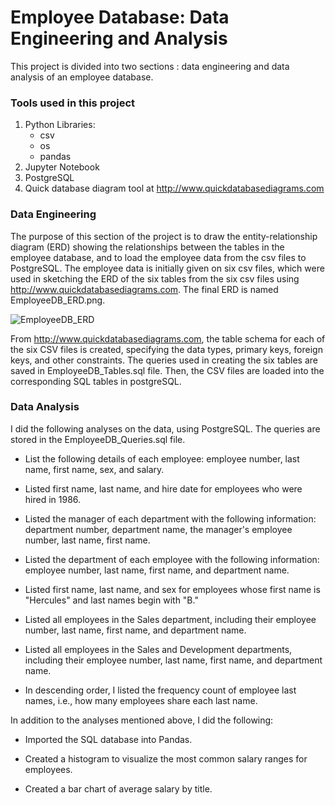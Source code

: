 # Employee Database: Data Engineering and Analysis
This project is divided into two sections : data engineering and data analysis of an employee database.

### Tools used in this project
1.  Python Libraries:
    - csv
    - os
    - pandas
2.  Jupyter Notebook
3.  PostgreSQL
4.  Quick database diagram tool at http://www.quickdatabasediagrams.com

### Data Engineering
The purpose of this section of the project is to draw the entity-relationship diagram (ERD) showing the relationships between the tables in the employee database, and to load the employee data from the csv files to PostgreSQL. The employee data is initially given on six csv files, which were used in sketching the ERD of the six tables from the six csv files using http://www.quickdatabasediagrams.com. The final ERD is named EmployeeDB_ERD.png.



![EmployeeDB_ERD](https://user-images.githubusercontent.com/71471355/113506818-3c5bf780-9504-11eb-886c-351906c611b6.png)

From http://www.quickdatabasediagrams.com, the table schema for each of the six CSV files is created, specifying the data types, primary keys, foreign keys, and other constraints. The queries used in creating the six tables are saved in EmployeeDB_Tables.sql file. Then, the CSV files are loaded into the corresponding SQL tables in postgreSQL. 


### Data Analysis

I did the following analyses on the data, using PostgreSQL. The queries are stored in the EmployeeDB_Queries.sql file.
* List the following details of each employee: employee number, last name, first name, sex, and salary.


* Listed first name, last name, and hire date for employees who were hired in 1986.


* Listed the manager of each department with the following information: department number, department name, the manager's employee number, last name, first name.


* Listed the department of each employee with the following information: employee number, last name, first name, and department name.


* Listed first name, last name, and sex for employees whose first name is "Hercules" and last names begin with "B."


* Listed all employees in the Sales department, including their employee number, last name, first name, and department name.


* Listed all employees in the Sales and Development departments, including their employee number, last name, first name, and department name.


* In descending order, I listed the frequency count of employee last names, i.e., how many employees share each last name.

In addition to the analyses mentioned above, I did the following:

* Imported the SQL database into Pandas. 

* Created a histogram to visualize the most common salary ranges for employees.

* Created a bar chart of average salary by title.
